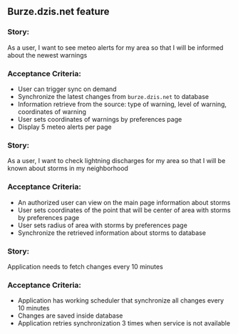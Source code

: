 ## Burze.dzis.net feature

### Story: 
As a user, I want to see meteo alerts for my area so that I will be informed about the newest warnings

### Acceptance Criteria:

- User can trigger sync on demand
- Synchronize the latest changes from `burze.dzis.net` to database
- Information retrieve from the source: type of warning, level of warning, coordinates of warning
- User sets coordinates of warnings by preferences page
- Display 5 meteo alerts per page

### Story:
As a user, I want to check lightning discharges for my area so that I will be known about storms in my neighborhood 

### Acceptance Criteria:

- An authorized user can view on the main page information about storms
- User sets coordinates of the point that will be center of area with storms by preferences page
- User sets radius of area with storms by preferences page
- Synchronize the retrieved information about storms to database

### Story: 
Application needs to fetch changes every 10 minutes

### Acceptance Criteria:

- Application has working scheduler that synchronize all changes every 10 minutes
- Changes are saved inside database
- Application retries synchronization 3 times when service is not available

